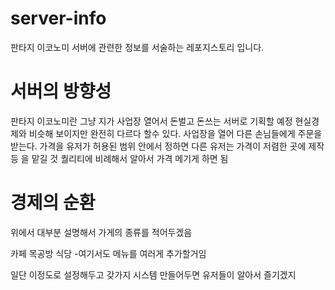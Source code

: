 # server-info
판타지 이코노미 서버에 관련한 정보를 서술하는 레포지스토리 입니다.

# 서버의 방향성
판타지 이코노미란 그냥 지가 사업장 열어서 돈벌고 돈쓰는 서버로 기획할 예정
현실경제와 비슷해 보이지만 완전히 다르다 할수 있다.
사업장을 열어 다른 손님들에게 주문을 받는다.
가격을 유저가 허용된 범위 안에서 정하면
다른 유저는 가격이 저렴한 곳에 제작 등 을 맡길 것
퀄리티에 비례해서 알아서 가격 메기게 하면 됨


# 경제의 순환
위에서 대부분 설명해서 가게의 종류를 적어두겠음

카페
목공방
식당
  -여기서도 메뉴를 여러게 추가할거임
  
일단 이정도로 설정해두고 갖가지 시스템 만들어두면 유저들이 알아서 즐기겠지


